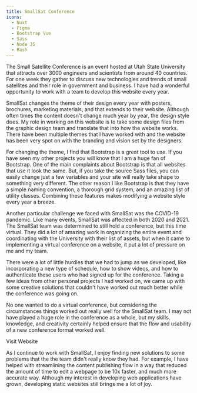 ```yaml
---
title: SmallSat Conference
icons: 
  - Nuxt
  - Figma
  - Bootstrap Vue
  - Sass
  - Node JS
  - Bash
---
```


The Small Satellite Conference is an event hosted at Utah State University that attracts over 3000 engineers and scientists from around 40 countries. For one week they gather to discuss new technologies and trends of small satellites and their role in government and business. I have had a wonderful opportunity to work with a team to develop this website every year. 

SmallSat changes the theme of their design every year with posters, brochures, marketing materials, and that extends to their website. Although often times the content doesn't change much year by year, the design style does. My role in working on this website is to take some design files from the graphic design team and translate that into how the website works. There have been multiple themes that I have worked with and the website has been very spot on with the branding and vision set by the designers.

<content-img src="/img/projects/smallsat/smallsat-posters.png" alt="SmallSat Posters"></content-img>

For changing the theme, I find that Bootstrap is a great tool to use. If you have seen my other projects you will know that I am a huge fan of Bootstrap. One of the main complaints about Bootstrap is that all websites that use it look the same. But, if you take the source Sass files, you can easily change just a few variables and your site will really take shape to something very different. The other reason I like Bootstrap is that they have a simple naming convention, a thorough grid system, and an amazing list of utility classes. Combining these features makes modifying a website style every year a breeze. 

Another particular challenge we faced with SmallSat was the COVID-19 pandemic. Like many events, SmallSat was affected in both 2020 and 2021. The SmallSat team was determined to still hold a conference, but this time virtual. They did a lot of amazing work in organizing the entire event and coordinating with the University with their list of assets, but when it came to implementing a virtual conference on a website, it put a lot of pressure on me and my team.

There were a lot of little hurdles that we had to jump as we developed, like incorporating a new type of schedule, how to show videos, and how to authenticate these users who had signed up for the conference. Taking a few ideas from other personal projects I had worked on, we came up with some creative solutions that couldn't have worked out much better while the conference was going on. 

No one wanted to do a virtual conference, but considering the circumstances things worked out really well for the SmallSat team. I may not have played a huge role in the conference as a whole, but my skills, knowledge, and creativity certainly helped ensure that the flow and usability of a new conference format worked well.

<content-img src="/img/projects/smallsat/smallsat-screenshot.png" alt="SmallSat Posters"></content-img>

<content-btn href="https://smallsat.org">Visit Website</content-btn>

As I continue to work with SmallSat, I enjoy finding new solutions to some problems that the the team didn't really know they had. For example, I have helped with streamlining the content publishing flow in a way that reduced the amount of time to edit a webpage to be 10x faster, and much more accurate way. Although my interest in developing web applications have grown, developing static websites still brings me a lot of joy. 